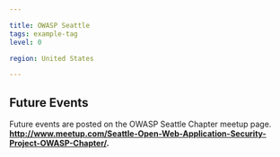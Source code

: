 ```yaml
---

title: OWASP Seattle
tags: example-tag
level: 0

region: United States

---
```

## Future Events

Future events are posted on the OWASP Seattle Chapter meetup page.
**<http://www.meetup.com/Seattle-Open-Web-Application-Security-Project-OWASP-Chapter/>.**
